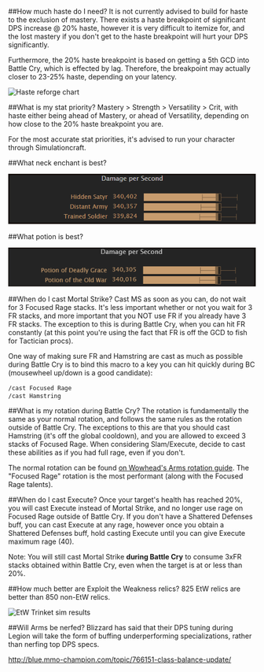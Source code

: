##How much haste do I need?
It is not currently advised to build for haste to the exclusion of mastery.  There exists a haste breakpoint of significant DPS increase @ 20% haste, however it is very difficult to itemize for, and the lost mastery if you don't get to the haste breakpoint will hurt your DPS significantly.

Furthermore, the 20% haste breakpoint is based on getting a 5th GCD into Battle Cry, which is effected by lag.  Therefore, the breakpoint may actually closer to 23-25% haste, depending on your latency.

![Haste reforge chart](https://cdn.discordapp.com/attachments/148898720803586048/226718574520172545/IMG_1979.JPG)

##What is my stat priority?
Mastery > Strength > Versatility > Crit, with haste either being ahead of Mastery, or ahead of Versatility, depending on how close to the 20% haste breakpoint you are.

For the most accurate stat priorities, it's advised to run your character through Simulationcraft.

##What neck enchant is best?

![Use whatever neck enchant you want](neck_enchant_sim_result.png)

##What potion is best?

![Use deadly grace or old war](potion_sim_result.png)

##When do I cast Mortal Strike?
Cast MS as soon as you can, do not wait for 3 Focused Rage stacks.  It's less important whether or not you wait for 3 FR stacks, and more important that you NOT use FR if you already have 3 FR stacks.  The exception to this is during Battle Cry, when you can hit FR constantly (at this point you're using the fact that FR is off the GCD to fish for Tactician procs).

One way of making sure FR and Hamstring are cast as much as possible during Battle Cry is to bind this macro to a key you can hit quickly during BC (mousewheel up/down is a good candidate):

```
/cast Focused Rage
/cast Hamstring
```

##What is my rotation during Battle Cry?
The rotation is fundamentally the same as your normal rotation, and follows the same rules as the rotation outside of Battle Cry.  The exceptions to this are that you should cast Hamstring (it's off the global cooldown), and you are allowed to exceed 3 stacks of Focused Rage.  When considering Slam/Execute, decide to cast these abilities as if you had full rage, even if you don't.

The normal rotation can be found [on Wowhead's Arms rotation guide](http://www.wowhead.com/guides/classes/warrior/arms/rotation).  The "Focused Rage" rotation is the most performant (along with the Focused Rage talents).

##When do I cast Execute?
Once your target's health has reached 20%, you will cast Execute instead of Mortal Strike, and no longer use rage on Focused Rage outside of Battle Cry.  If you don't have a Shattered Defenses buff, you can cast Execute at any rage, however once you obtain a Shattered Defenses buff, hold casting Execute until you can give Execute maximum rage (40).

Note: You will still cast Mortal Strike **during Battle Cry** to consume 3xFR stacks obtained within Battle Cry, even when the target is at or less than 20%.

##How much better are Exploit the Weakness relics?
825 EtW relics are better than 850 non-EtW relics.

![EtW Trinket sim results](https://images-1.discordapp.net/.eJwFwVEOgyAMANC7cAAKBVnnbQgSNFNKaI0fy-6-977mnqdZza46ZAXYDik8NyvKM7dqG3M7ax6H2MIXZNVc9qt2FfCR6E0vdOTCQslFAsQUKERKGHFB752Du386P92O3szvDwhhItg.e_RgUgI7_Gug-MvSBn_-M9UbWb4)

##Will Arms be nerfed?
Blizzard has said that their DPS tuning during Legion will take the form of buffing underperforming specializations, rather than nerfing top DPS specs.

http://blue.mmo-champion.com/topic/766151-class-balance-update/
